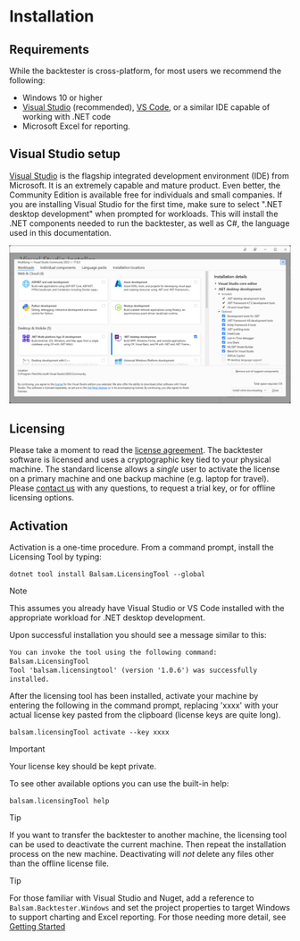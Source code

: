 # Installation
## Requirements
While the backtester is cross-platform, for most users we recommend the following:
- Windows 10 or higher
- [Visual Studio](https://visualstudio.microsoft.com/) (recommended), [VS Code](https://code.visualstudio.com/), or a similar IDE capable of working with .NET code
- Microsoft Excel for reporting.

## Visual Studio setup
[Visual Studio](https://visualstudio.microsoft.com/) is the flagship integrated development environment (IDE) from Microsoft. It is an extremely capable and mature product. Even better, the Community Edition is available free for individuals and small companies. If you are installing Visual Studio for the first time, make sure to select ".NET desktop development" when prompted for workloads. This will install the .NET components needed to run the backtester, as well as C#, the language used in this documentation.

![Workload](../images/VSWorkload.png)


## Licensing
Please take a moment to read the [license agreement](../EULA.md). The backtester software is licensed and uses a cryptographic key tied to your physical machine. The standard license allows a *single* user to activate the license on a primary machine and one backup machine (e.g. laptop for travel). Please [contact us](mailto:info@balsamresearch.com) with any questions, to request a trial key, or for offline licensing options.

## Activation
Activation is a one-time procedure. From a command prompt, install the Licensing Tool by typing:
```
dotnet tool install Balsam.LicensingTool --global
```
> [!NOTE]
> This assumes you already have Visual Studio or VS Code installed with the appropriate workload for .NET desktop development.

Upon successful installation you should see a message similar to this:
```
You can invoke the tool using the following command: Balsam.LicensingTool
Tool 'balsam.licensingtool' (version '1.0.6') was successfully installed.
```

After the licensing tool has been installed, activate your machine by entering the following in the command prompt, replacing 'xxxx' with your actual license key pasted from the clipboard (license keys are quite long).
```
balsam.licensingTool activate --key xxxx
```
> [!IMPORTANT]
> Your license key should be kept private.

To see other available options you can use the built-in help:
```
balsam.licensingTool help
```
> [!TIP]
> If you want to transfer the backtester to another machine, the licensing tool can be used to deactivate the current machine. Then repeat the installation process on the new machine. Deactivating will *not* delete any files other than the offline license file.

> [!TIP] 
> For those familiar with Visual Studio and Nuget, add a reference to `Balsam.Backtester.Windows` and set the project properties to target Windows to support charting and Excel reporting. For those needing more detail, see [Getting Started](GettingStarted.md)